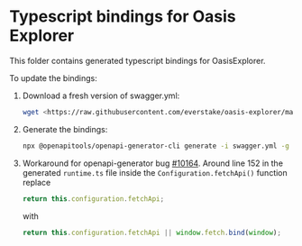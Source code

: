 # Typescript bindings for Oasis Explorer

This folder contains generated typescript bindings for OasisExplorer.

To update the bindings:

1. Download a fresh version of swagger.yml:

    ```sh
    wget <https://raw.githubusercontent.com/everstake/oasis-explorer/master/swagger/swagger.yml>
    ```

2. Generate the bindings:

    ```sh
    npx @openapitools/openapi-generator-cli generate -i swagger.yml -g typescript-fetch -o . --additional-properties=modelPropertyNaming=snake_case,typescriptThreePlus=true
    ```

3. Workaround for openapi-generator bug [#10164](https://github.com/OpenAPITools/openapi-generator/issues/10164).
    Around line 152 in the generated `runtime.ts` file inside the `Configuration.fetchApi()` function
    replace

    ```typescript
    return this.configuration.fetchApi;
    ```

    with

    ```typescript
    return this.configuration.fetchApi || window.fetch.bind(window);
    ```
